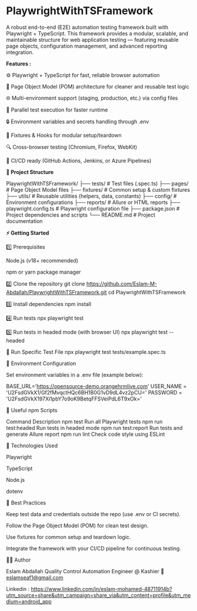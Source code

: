 # PlaywrightWithTSFramework

A robust end-to-end (E2E) automation testing framework built with Playwright + TypeScript.
This framework provides a modular, scalable, and maintainable structure for web application testing — featuring reusable page objects, configuration management, and advanced reporting integration.

**Features :**

⚙️ Playwright + TypeScript for fast, reliable browser automation

🧩 Page Object Model (POM) architecture for cleaner and reusable test logic

🌐 Multi-environment support (staging, production, etc.) via config files

🧵 Parallel test execution for faster runtime

🔒 Environment variables and secrets handling through .env 

🧱 Fixtures & Hooks for modular setup/teardown

🔍 Cross-browser testing (Chromium, Firefox, WebKit)

🔄 CI/CD ready (GitHub Actions, Jenkins, or Azure Pipelines)


**📂 Project Structure**

PlaywrightWithTSFramework/
├── tests/                    # Test files (.spec.ts)
├── pages/                    # Page Object Model files
├── fixtures/                 # Common setup & custom fixtures
├── utils/                    # Reusable utilities (helpers, data, constants)
├── config/                   # Environment configurations
├── reports/                  # Allure or HTML reports
├── playwright.config.ts      # Playwright configuration file
├── package.json              # Project dependencies and scripts
└── README.md                 # Project documentation

**⚡️ Getting Started**

1️⃣ Prerequisites

Node.js
 (v18+ recommended)

npm or yarn package manager

2️⃣ Clone the repository
git clone https://github.com/Eslam-M-Abdallah/PlaywrightWithTSFramework.git
cd PlaywrightWithTSFramework

3️⃣ Install dependencies
npm install

4️⃣ Run tests
npx playwright test

5️⃣ Run tests in headed mode (with browser UI)
npx playwright test --headed

🧮 Run Specific Test File
npx playwright test tests/example.spec.ts

🧱 Environment Configuration

Set environment variables in a .env file (example below):

BASE_URL='https://opensource-demo.orangehrmlive.com'
USER_NAME = 'U2FsdGVkX1/Gf2fMvqctHQc6BH1B0G1vD9dL4vz2pCU='
PASSWORD = 'U2FsdGVkX197Xi1pbY7o9oK9BetqFFSVeiPdL6T9xOk='

🧰 Useful npm Scripts

Command	Description
npm test	Run all Playwright tests
npm run test:headed	Run tests in headed mode
npm run test:report	Run tests and generate Allure report
npm run lint	Check code style using ESLint

🧩 Technologies Used

Playwright

TypeScript

Node.js

dotenv


🔐 Best Practices

Keep test data and credentials outside the repo (use .env or CI secrets).

Follow the Page Object Model (POM) for clean test design.

Use fixtures for common setup and teardown logic.

Integrate the framework with your CI/CD pipeline for continuous testing.

👨‍💻 Author

Eslam Abdallah
Quality Control Automation Engineer @ Kashier
📧 eslamseaf1@gmail.com

Linkedin : https://www.linkedin.com/in/eslam-mohamed-48711914b?utm_source=share&utm_campaign=share_via&utm_content=profile&utm_medium=android_app 
